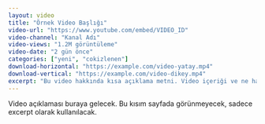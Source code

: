 ```yaml
---
layout: video
title: "Örnek Video Başlığı"
video-url: "https://www.youtube.com/embed/VIDEO_ID"
video-channel: "Kanal Adı"
video-views: "1.2M görüntüleme"
video-date: "2 gün önce"
categories: ["yeni", "cokizlenen"]
download-horizontal: "https://example.com/video-yatay.mp4"
download-vertical: "https://example.com/video-dikey.mp4"
excerpt: "Bu video hakkında kısa açıklama metni. Video içeriği ve ne hakkında olduğu burada yer alır."
---
```


Video açıklaması buraya gelecek. Bu kısım sayfada görünmeyecek, sadece excerpt olarak kullanılacak.

